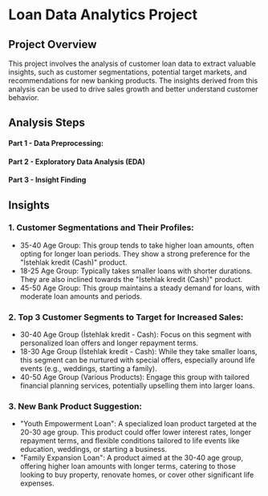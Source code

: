 # Loan Data Analytics Project

## Project Overview
This project involves the analysis of customer loan data to extract valuable insights, such as customer segmentations, potential target markets, and recommendations for new banking products. The insights derived from this analysis can be used to drive sales growth and better understand customer 
behavior.

## Analysis Steps
#### Part 1 - Data Preprocessing:
#### Part 2 - Exploratory Data Analysis (EDA)
#### Part 3 - Insight Finding







## Insights
### 1. Customer Segmentations and Their Profiles:
   - 35-40 Age Group: This group tends to take higher loan amounts, often opting for longer loan periods. They show a strong preference for the "İstehlak kredit (Cash)" product.
   - 18-25 Age Group: Typically takes smaller loans with shorter durations. They are also inclined towards the "İstehlak kredit (Cash)" product. 
   - 45-50 Age Group: This group maintains a steady demand for loans, with moderate loan amounts and periods.
   
### 2. Top 3 Customer Segments to Target for Increased Sales:
 - 30-40 Age Group (İstehlak kredit - Cash): Focus on this segment with personalized loan offers and longer repayment terms.
 - 18-30 Age Group (İstehlak kredit - Cash): While they take smaller loans, this segment can be nurtured with special offers, especially around life events (e.g., weddings, starting a family).
 - 40-50 Age Group (Various Products): Engage this group with tailored financial planning services, potentially upselling them into larger loans.
   
### 3. New Bank Product Suggestion:
 - "Youth Empowerment Loan": A specialized loan product targeted at the 20-30 age group. This product could offer lower interest rates, longer repayment terms, and flexible conditions tailored to life events like education, weddings, or starting a business.
 - "Family Expansion Loan": A product aimed at the 30-40 age group, offering higher loan amounts with longer terms, catering to those looking to buy property, renovate homes, or cover other significant life expenses.



